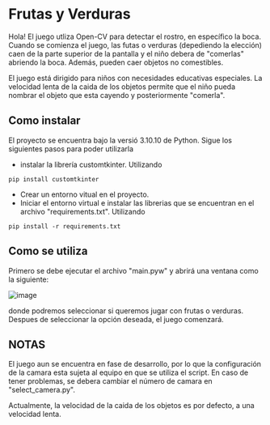 # Frutas y Verduras

Hola! El juego utliza Open-CV para detectar el rostro, en específico la boca. Cuando se comienza el juego, las futas o verduras (depediendo la elección) caen de la parte superior de la pantalla y el niño debera de "comerlas" abriendo la boca. Además, pueden caer objetos no comestibles.

El juego está dirigido para niños con necesidades educativas especiales. La velocidad lenta de la caida de los objetos permite que el niño pueda nombrar el objeto que esta cayendo y posteriormente "comerla".

## Como instalar
El proyecto se encuentra bajo la versió 3.10.10 de Python.
Sigue los siguientes pasos para poder utilizarla

* instalar la librería customtkinter. Utilizando

```
pip install customtkinter
```
* Crear un entorno vitual en el proyecto.
* Iniciar el entorno virtual e instalar las librerias que se encuentran en el archivo "requirements.txt". Utilizando

```
pip install -r requirements.txt
```

## Como se utiliza

Primero se debe ejecutar el archivo "main.pyw" y abrirá una ventana como la siguiente:

![image](https://user-images.githubusercontent.com/104779576/225750610-497510fe-ea6f-4ffe-8504-2ddaae98b927.png)

donde podremos seleccionar si queremos jugar con frutas o verduras. Despues de seleccionar la opción deseada, el juego comenzará.

 ## NOTAS
El juego aun se encuentra en fase de desarrollo, por lo que la configuración de la camara esta sujeta al equipo en que se utiliza el script. En caso de tener problemas, se debera cambiar el número de camara en "select_camera.py".

Actualmente, la velocidad de la caida de los objetos es por defecto, a una velocidad lenta. 
